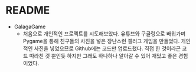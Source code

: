 # README

* GalagaGame 
  * 처음으로 개인적인 프로젝트를 시도해보았다. 유튜브와 구글링으로 배워가며 Pygame을 통해 친구들의 사진을 넣은 장난스런 갤러그 게임을 만들었다. 개인적인 사진을 넣었으므로 Github에는 코드만 업로드했다. 직접 한 것이라곤 코드 따라친 것 뿐인듯 하지만 그래도 하나하나 알아갈 수 있어 재밌고 좋은 경험이었다.